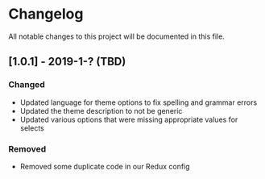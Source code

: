 # Changelog
All notable changes to this project will be documented in this file.

## [1.0.1] - 2019-1-? (TBD)

### Changed
- Updated language for theme options to fix spelling and grammar errors
- Updated the theme description to not be generic
- Updated various options that were missing appropriate values for selects

### Removed
- Removed some duplicate code in our Redux config


